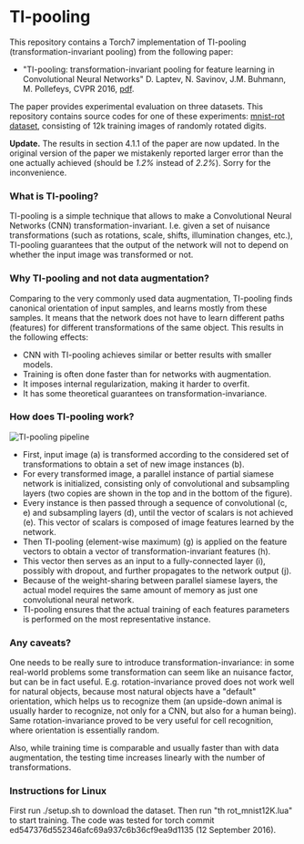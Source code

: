 TI-pooling
==========

This repository contains a Torch7 implementation of TI-pooling (transformation-invariant pooling) from the following paper:
 - "TI-pooling: transformation-invariant pooling for feature learning in Convolutional Neural Networks" D. Laptev, N. Savinov, J.M. Buhmann, M. Pollefeys, CVPR 2016, [pdf](http://dlaptev.org/papers/Laptev16_CVPR.pdf).

The paper provides experimental evaluation on three datasets. This repository contains source codes for one of these experiments: [mnist-rot dataset](http://www.iro.umontreal.ca/~lisa/twiki/bin/view.cgi/Public/MnistVariations), consisting of 12k training images of randomly rotated digits.

**Update.** The results in section 4.1.1 of the paper are now updated. In the original version of the paper we mistakenly reported larger error than the one actually achieved (should be *1.2%* instead of *2.2%*). Sorry for the inconvenience.

### What is TI-pooling?
TI-pooling is a simple technique that allows to make a Convolutional Neural Networks (CNN) transformation-invariant. I.e. given a set of nuisance transformations (such as rotations, scale, shifts, illumination changes, etc.), TI-pooling guarantees that the output of the network will not to depend on whether the input image was transformed or not.

### Why TI-pooling and not data augmentation?
Comparing to the very commonly used data augmentation, TI-pooling finds canonical orientation of input samples, and learns mostly from these samples. It means that the network does not have to learn different paths (features) for different transformations of the same object. This results in the following effects:
  * CNN with TI-pooling achieves similar or better results with smaller models.
  * Training is often done faster than for networks with augmentation.
  * It imposes internal regularization, making it harder to overfit.
  * It has some theoretical guarantees on transformation-invariance.

### How does TI-pooling work?
![TI-pooling pipeline](https://img-fotki.yandex.ru/get/133056/10605357.9/0_907fc_3c7328bc_XL.png "TI-pooling pipeline")

  * First, input image (a) is transformed according to the considered set of transformations to obtain a set of new image instances (b).
  * For every transformed image, a parallel instance of partial siamese network is initialized, consisting only of convolutional and subsampling layers (two copies are shown in the top and in the bottom of the figure).
  * Every instance is then passed through a sequence of convolutional (c, e) and subsampling layers (d), until the vector of scalars is not achieved (e). This vector of scalars is composed of image features learned by the network.
  * Then TI-pooling (element-wise maximum) (g) is applied on the feature vectors to obtain a vector of transformation-invariant features (h).
  * This vector then serves as an input to a fully-connected layer (i), possibly with dropout, and further propagates to the network output (j).
  * Because of the weight-sharing between parallel siamese layers, the actual model requires the same amount of memory as just one convolutional neural network.
  * TI-pooling ensures that the actual training of each features parameters is performed on the most representative instance.

### Any caveats?
One needs to be really sure to introduce transformation-invariance: in some real-world problems some transformation can seem like an nuisance factor, but can be in fact useful. E.g. rotation-invariance proved does not work well for natural objects, because most natural objects have a "default" orientation, which helps us to recognize them (an upside-down animal is usually harder to recognize, not only for a CNN, but also for a human being). Same rotation-invariance proved to be very useful for cell recognition, where orientation is essentially random.

Also, while training time is comparable and usually faster than with data augmentation, the testing time increases linearly with the number of transformations.

### Instructions for Linux
First run ./setup.sh to download the dataset. Then run "th rot_mnist12K.lua" to start training. The code was tested for torch commit ed547376d552346afc69a937c6b36cf9ea9d1135 (12 September 2016).
